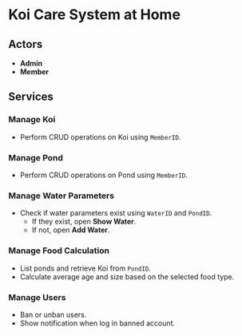 # Koi Care System at Home

## Actors
- **Admin**
- **Member**

## Services

### Manage Koi
- Perform CRUD operations on Koi using `MemberID`.

### Manage Pond
- Perform CRUD operations on Pond using `MemberID`.

### Manage Water Parameters
- Check if water parameters exist using `WaterID` and `PondID`.
  - If they exist, open **Show Water**.
  - If not, open **Add Water**.

### Manage Food Calculation
- List ponds and retrieve Koi from `PondID`.
- Calculate average age and size based on the selected food type.

### Manage Users
- Ban or unban users.
- Show notification when log in banned account.
